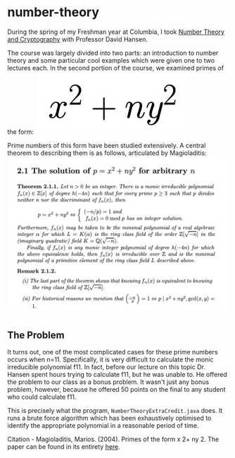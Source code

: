 # number-theory

During the spring of my Freshman year at Columbia, I took [Number Theory and Cryptography](http://math.columbia.edu/~makisumi/courses/19s3020/) with Professor David Hansen.

The course was largely divided into two parts: an introduction to number theory and some particular cool examples which were given one to two lectures each. In the second portion of the course, we examined primes of the form: ![Magioladitis, 1](https://github.com/mattlawhon/number-theory/blob/master/img/statement.png)

Prime numbers of this form have been studied extensively. A central theorem to describing them is as follows, articulated by Magioladitis:
![Magioladitis, 17](https://github.com/mattlawhon/number-theory/blob/master/img/theorem.png)

## The Problem

It turns out, one of the most complicated cases for these prime numbers occurs when n=11. Specifically, it is very difficult to calculate the monic irreducible polynomial f11. In fact, before our lecture on this topic Dr. Hansen spent hours trying to calculate f11, but he was unable to. He offered the problem to our class as a bonus problem. It wasn't just any bonus problem, however, because he offered 50 points on the final to any student who could calculate f11.

This is precisely what the program, `NumberTheoryExtraCredit.java` does. It runs a brute force algorithm which has been exhaustively optimised to identify the appropriate polynomial in a reasonable period of time. 


Citation - Magioladitis, Marios. (2004). Primes of the form x 2+ ny 2. The paper can be found in its entirety [here](https://www.researchgate.net/publication/228725885_Primes_of_the_form_x_2_ny_2).
